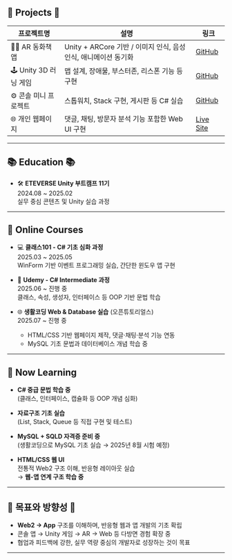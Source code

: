 
## 🧪 Projects 🧪

| 프로젝트명 | 설명 | 링크 |
|------------|------|------|
| 🧚‍♂️ AR 동화책 앱 | Unity + ARCore 기반 / 이미지 인식, 음성인식, 애니메이션 동기화 | [GitHub](https://github.com/Kimwonbeom0102/AR_Project) |
| 🕹 Unity 3D 러닝 게임 | 맵 설계, 장애물, 부스터존, 리스폰 기능 등 구현 | [GitHub](https://github.com/Kimwonbeom0102/Runguys) |
| ⚙️ 콘솔 미니 프로젝트 | 스톱워치, Stack 구현, 게시판 등 C# 실습 | [GitHub](https://github.com/Kimwonbeom0102/mini-projects) |
| 🌐 개인 웹페이지 | 댓글, 채팅, 방문자 분석 기능 포함한 Web UI 구현 | [Live Site](https://kimwonbeom0102.github.io/my-first-web-site/1.html) |

---

## 📚 Education 📚

- 🛠️ **ETEVERSE Unity 부트캠프 11기**  
  2024.08 ~ 2025.02  
  실무 중심 콘텐츠 및 Unity 실습 과정

---

## 📖 Online Courses

- 💻 **클래스101 - C# 기초 심화 과정**  
  2025.03 ~ 2025.05  
  WinForm 기반 이벤트 프로그래밍 실습, 간단한 윈도우 앱 구현

- 🧠 **Udemy - C# Intermediate 과정**  
  2025.06 ~ 진행 중  
  클래스, 속성, 생성자, 인터페이스 등 OOP 기반 문법 학습

- 🌐 **생활코딩 Web & Database 실습** (오픈튜토리얼스)  
  2025.07 ~ 진행 중  
  - HTML/CSS 기반 웹페이지 제작, 댓글·채팅·분석 기능 연동  
  - MySQL 기초 문법과 데이터베이스 개념 학습 중  

---

## 🔧 Now Learning

- **C# 중급 문법 학습 중**  
  (클래스, 인터페이스, 캡슐화 등 OOP 개념 심화)

- **자료구조 기초 실습**  
  (List, Stack, Queue 등 직접 구현 및 테스트)

- **MySQL + SQLD 자격증 준비 중**  
  (생활코딩으로 MySQL 기초 실습 → 2025년 8월 시험 예정)

- **HTML/CSS 웹 UI**  
  전통적 Web2 구조 이해, 반응형 레이아웃 실습  
  → **웹-앱 연계 구조 학습 중**
---

## 🧭 목표와 방향성 🧭

- **Web2 → App** 구조를 이해하며, 반응형 웹과 앱 개발의 기초 확립  
- 콘솔 앱 → Unity 게임 → AR → Web 등 다방면 경험 확장 중  
- 협업과 피드백에 강한, 실무 역량 중심의 개발자로 성장하는 것이 목표

---

